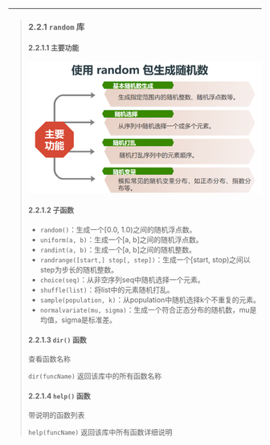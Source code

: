 ‍

---

> ### 2.2.1 `random`​ 库
>
> #### 2.2.1.1 主要功能
>
> ![image](assets/image-20241227170452-xrx1a69.png)
>
> #### 2.2.1.2 子函数
>
> - `random()`：生成一个\[0.0, 1.0)之间的随机浮点数。
> - `uniform(a, b)`：生成一个\[a, b]之间的随机浮点数。
> - `randint(a, b)`：生成一个\[a, b]之间的随机整数。
> - `randrange([start,] stop[, step])`：生成一个\[start, stop)之间以step为步长的随机整数。
> - `choice(seq)`：从非空序列seq中随机选择一个元素。
> - `shuffle(list)`：将list中的元素随机打乱。
> - `sample(population, k)`：从population中随机选择k个不重复的元素。
> - `normalvariate(mu, sigma)`：生成一个符合正态分布的随机数，mu是均值，sigma是标准差。
>
> #### 2.2.1.3 `dir()`​ 函数
>
> 查看函数名称
>
> `dir(funcName)` 返回该库中的所有函数名称
>
> #### 2.2.1.4 `help()`​ 函数
>
> 带说明的函数列表
>
> `help(funcName)` 返回该库中所有函数详细说明

‍
